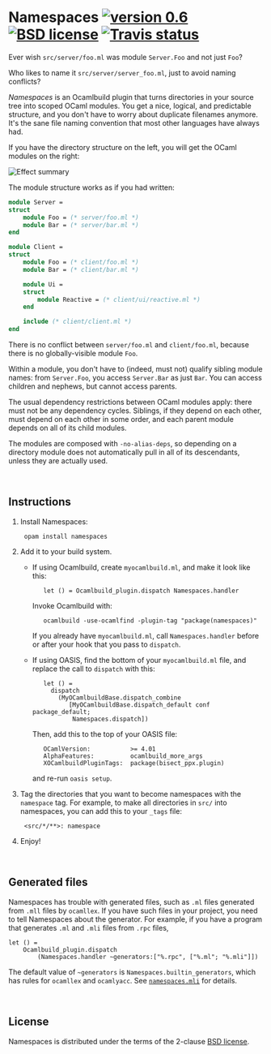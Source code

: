 # Namespaces [![version 0.6][version]][releases] [![BSD license][license-img]][license] [![Travis status][travis-img]][travis]

[version]:     https://img.shields.io/badge/version-0.5-blue.svg
[releases]:    https://github.com/aantron/namespaces/releases
[license-img]: https://img.shields.io/badge/license-BSD-blue.svg
[travis]:      https://travis-ci.org/aantron/namespaces/branches
[travis-img]:  https://img.shields.io/travis/aantron/namespaces/master.svg

Ever wish `src/server/foo.ml` was module `Server.Foo` and not just `Foo`?

Who likes to name it `src/server/server_foo.ml`, just to avoid naming conflicts?

*Namespaces* is an Ocamlbuild plugin that turns directories in your source tree
into scoped OCaml modules. You get a nice, logical, and predictable structure,
and you don't have to worry about duplicate filenames anymore. It's the sane
file naming convention that most other languages have always had.

If you have the directory structure on the left, you will get the OCaml modules
on the right:

![Effect summary][summary]

[summary]: https://github.com/aantron/namespaces/blob/master/src/summary.png

The module structure works as if you had written:

```ocaml
module Server =
struct
    module Foo = (* server/foo.ml *)
    module Bar = (* server/bar.ml *)
end

module Client =
struct
    module Foo = (* client/foo.ml *)
    module Bar = (* client/bar.ml *)

    module Ui =
    struct
        module Reactive = (* client/ui/reactive.ml *)
    end

    include (* client/client.ml *)
end
```

There is no conflict between `server/foo.ml` and `client/foo.ml`, because there
is no globally-visible module `Foo`.

Within a module, you don't have to (indeed, must not) qualify sibling module
names: from `Server.Foo`, you access `Server.Bar` as just `Bar`. You can access
children and nephews, but cannot access parents.

The usual dependency restrictions between OCaml modules apply: there must not be
any dependency cycles. Siblings, if they depend on each other, must depend on
each other in some order, and each parent module depends on all of its child
modules.

The modules are composed with `-no-alias-deps`, so depending on a directory
module does not automatically pull in all of its descendants, unless they are
actually used.



<br>

## Instructions

1. Install Namespaces:

        opam install namespaces

2. Add it to your build system.

   - If using Ocamlbuild, create `myocamlbuild.ml`, and make it look like this:

            let () = Ocamlbuild_plugin.dispatch Namespaces.handler

     Invoke Ocamlbuild with:

            ocamlbuild -use-ocamlfind -plugin-tag "package(namespaces)"

     If you already have `myocamlbuild.ml`, call `Namespaces.handler` before or
     after your hook that you pass to `dispatch`.

   - If using OASIS, find the bottom of your `myocamlbuild.ml` file, and replace
     the call to `dispatch` with this:

            let () =
              dispatch
                (MyOCamlbuildBase.dispatch_combine
                   [MyOCamlbuildBase.dispatch_default conf package_default;
                    Namespaces.dispatch])

     Then, add this to the top of your OASIS file:

            OCamlVersion:           >= 4.01
            AlphaFeatures:          ocamlbuild_more_args
            XOCamlbuildPluginTags:  package(bisect_ppx.plugin)

     and re-run `oasis setup`.

3. Tag the directories that you want to become namespaces with the `namespace`
   tag. For example, to make all directories in `src/` into namespaces, you
   can add this to your `_tags` file:

        <src/*/**>: namespace

4. Enjoy!



<br>

## Generated files

Namespaces has trouble with generated files, such as `.ml` files generated from
`.mll` files by `ocamllex`. If you have such files in your project, you need to
tell Namespaces about the generator. For example, if you have a program that
generates `.ml` and `.mli` files from `.rpc` files,

    let () =
        Ocamlbuild_plugin.dispatch
            (Namespaces.handler ~generators:["%.rpc", ["%.ml"; "%.mli"]])

The default value of `~generators` is `Namespaces.builtin_generators`, which has
rules for `ocamllex` and `ocamlyacc`. See [`namespaces.mli`][mli] for details.

[mli]: https://github.com/aantron/namespaces/blob/master/src/namespaces.mli



<br>

## License

Namespaces is distributed under the terms of the 2-clause
[BSD license][license].

[license]:    https://opensource.org/licenses/BSD-2-Clause
